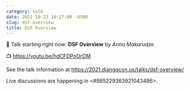```yaml
---
category: talk
date: 2021-10-22 10:17:00 -0500
slug: dsf-overview
title: DSF Overview
---
```


:tada: Talk starting right now: **DSF Overview** by *Anna Makarudze*

:tv: https://youtu.be/hdCFDPnOrDM

See the talk information at https://2021.djangocon.us/talks/dsf-overview/

Live discussions are happening in <#885229363921043486>.